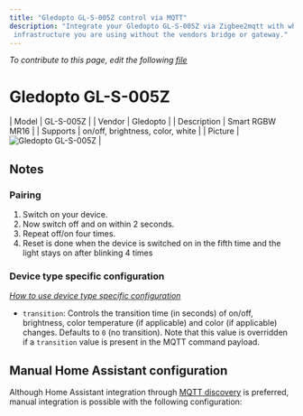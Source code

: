 ```yaml
---
title: "Gledopto GL-S-005Z control via MQTT"
description: "Integrate your Gledopto GL-S-005Z via Zigbee2mqtt with whatever smart home
 infrastructure you are using without the vendors bridge or gateway."
---
```


*To contribute to this page, edit the following
[file](https://github.com/Koenkk/zigbee2mqtt.io/blob/master/docs/devices/GL-S-005Z.md)*

# Gledopto GL-S-005Z

| Model | GL-S-005Z  |
| Vendor  | Gledopto  |
| Description | Smart RGBW MR16 |
| Supports | on/off, brightness, color, white |
| Picture | ![Gledopto GL-S-005Z](./assets/devices/GL-S-005Z.jpg) |

## Notes


### Pairing
1. Switch on your device.
2. Now switch off and on within 2 seconds.
3. Repeat off/on four times.
4. Reset is done when the device is switched on in the fifth time and the light stays on after blinking 4 times


### Device type specific configuration
*[How to use device type specific configuration](../information/configuration.md)*


* `transition`: Controls the transition time (in seconds) of on/off, brightness,
color temperature (if applicable) and color (if applicable) changes. Defaults to `0` (no transition).
Note that this value is overridden if a `transition` value is present in the MQTT command payload.


## Manual Home Assistant configuration
Although Home Assistant integration through [MQTT discovery](../integration/home_assistant) is preferred,
manual integration is possible with the following configuration:
